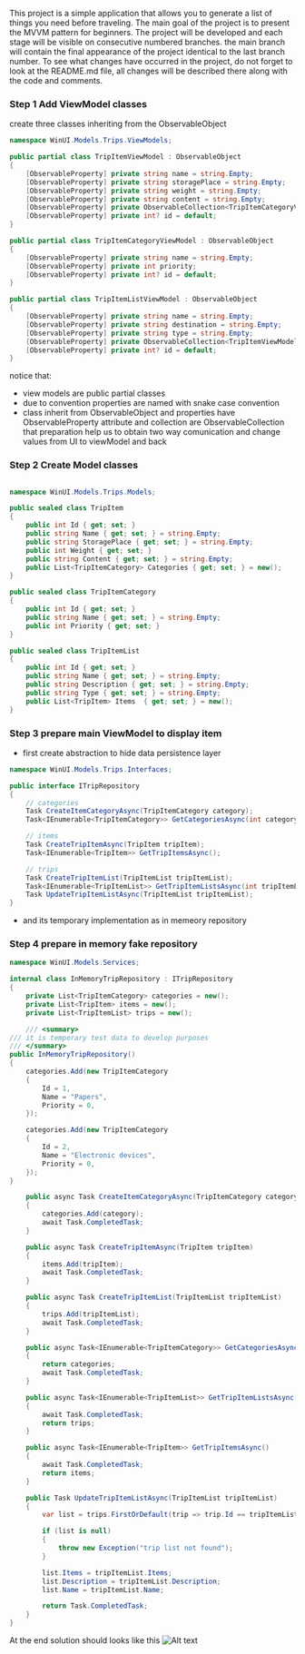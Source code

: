 This project is a simple application that allows you to generate a list of things you need before traveling.
The main goal of the project is to present the MVVM pattern for beginners. The project will be developed and each stage will be visible on consecutive numbered branches.
the main branch will contain the final appearance of the project identical to the last branch number.
To see what changes have occurred in the project, do not forget to look at the README.md file, all changes will be described there along with the code and comments.

### Step 1 Add ViewModel classes

create three classes inheriting from the ObservableObject 

```csharp
namespace WinUI.Models.Trips.ViewModels;

public partial class TripItemViewModel : ObservableObject
{
    [ObservableProperty] private string name = string.Empty;
    [ObservableProperty] private string storagePlace = string.Empty;
    [ObservableProperty] private string weight = string.Empty;
    [ObservableProperty] private string content = string.Empty;
    [ObservableProperty] private ObservableCollection<TripItemCategoryViewModel> categories = new();
    [ObservableProperty] private int? id = default;
}

public partial class TripItemCategoryViewModel : ObservableObject
{
    [ObservableProperty] private string name = string.Empty;
    [ObservableProperty] private int priority;
    [ObservableProperty] private int? id = default;
}

public partial class TripItemListViewModel : ObservableObject
{
    [ObservableProperty] private string name = string.Empty;
    [ObservableProperty] private string destination = string.Empty;
    [ObservableProperty] private string type = string.Empty;
    [ObservableProperty] private ObservableCollection<TripItemViewModel> items = new();
    [ObservableProperty] private int? id = default;
}
```
notice that:
- view models are public partial classes
- due to convention properties are named with snake case convention
- class inherit from ObservableObject and properties have ObservableProperty attribute and collection are ObservableCollection
that preparation help us to obtain two way comunication and change values from UI to viewModel and back

### Step 2 Create Model classes

```csharp

namespace WinUI.Models.Trips.Models;

public sealed class TripItem
{
    public int Id { get; set; }
    public string Name { get; set; } = string.Empty;
    public string StoragePlace { get; set; } = string.Empty;
    public int Weight { get; set; }
    public string Content { get; set; } = string.Empty;
    public List<TripItemCategory> Categories { get; set; } = new();
}

public sealed class TripItemCategory
{
    public int Id { get; set; }
    public string Name { get; set; } = string.Empty;
    public int Priority { get; set; }
}

public sealed class TripItemList
{
    public int Id { get; set; }
    public string Name { get; set; } = string.Empty;
    public string Description { get; set; } = string.Empty;
    public string Type { get; set; } = string.Empty;
    public List<TripItem> Items  { get; set; } = new();
}
```

### Step 3 prepare main ViewModel to display item

- first create abstraction to hide data persistence layer

```csharp
namespace WinUI.Models.Trips.Interfaces;

public interface ITripRepository
{
    // categories
    Task CreateItemCategoryAsync(TripItemCategory category);
    Task<IEnumerable<TripItemCategory>> GetCategoriesAsync(int categoryId);

    // items
    Task CreateTripItemAsync(TripItem tripItem);
    Task<IEnumerable<TripItem>> GetTripItemsAsync();

    // trips
    Task CreateTripItemList(TripItemList tripItemList);
    Task<IEnumerable<TripItemList>> GetTripItemListsAsync(int tripItemListId);
    Task UpdateTripItemListAsync(TripItemList tripItemList);
}
```

- and its temporary implementation as in memeory repository

### Step 4 prepare in memory fake repository

```csharp
namespace WinUI.Models.Services;

internal class InMemoryTripRepository : ITripRepository
{
    private List<TripItemCategory> categories = new();
    private List<TripItem> items = new();
    private List<TripItemList> trips = new();

    /// <summary>
/// it is temporary test data to develop purposes
/// </summary>
public InMemoryTripRepository()
{
    categories.Add(new TripItemCategory
    {
        Id = 1,
        Name = "Papers",
        Priority = 0,
    });

    categories.Add(new TripItemCategory
    {
        Id = 2,
        Name = "Electronic devices",
        Priority = 0,
    });
}

    public async Task CreateItemCategoryAsync(TripItemCategory category)
    {
        categories.Add(category);
        await Task.CompletedTask;
    }

    public async Task CreateTripItemAsync(TripItem tripItem)
    {
        items.Add(tripItem);
        await Task.CompletedTask;
    }

    public async Task CreateTripItemList(TripItemList tripItemList)
    {
        trips.Add(tripItemList);
        await Task.CompletedTask;
    }

    public async Task<IEnumerable<TripItemCategory>> GetCategoriesAsync(int categoryId)
    {
        return categories;
        await Task.CompletedTask;
    }

    public async Task<IEnumerable<TripItemList>> GetTripItemListsAsync(int tripItemListId)
    {
        await Task.CompletedTask;
        return trips;
    }

    public async Task<IEnumerable<TripItem>> GetTripItemsAsync()
    {
        await Task.CompletedTask;
        return items;
    }

    public Task UpdateTripItemListAsync(TripItemList tripItemList)
    {
        var list = trips.FirstOrDefault(trip => trip.Id == tripItemList.Id);

        if (list is null)
        {
            throw new Exception("trip list not found");
        }

        list.Items = tripItemList.Items;
        list.Description = tripItemList.Description;
        list.Name = tripItemList.Name;

        return Task.CompletedTask;
    }
}
```

At the end solution should looks like this
![Alt text](aasets/image.png)